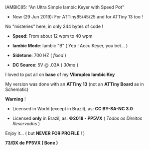IAMBIC85: "An Ultra Simple Iambic Keyer with Speed Pot"

* Now (29 Jun 2019): For ATTiny85/45/25 and for ATTiny 13 too !

No "misteries" here, in only 244 bytes of code !

* **Speed**: From about 12 wpm to 40 wpm

* **Iambic Mode**: Iambic "B" ( Yep ! Accu Keyer, you bet... )

* **Sidetone**: 700 HZ ( _fixed_ )

* **DC Source**: 5V @ .03A ( _30ma_ )

I loved to put all on **base** of my **Vibroplex Iambic Key**

My version was done with an **ATTiny 13** (not an **ATTiny Board** as in Schematic)

**Warning** !

* Licensed in World (except in Brazil), as: **CC BY-SA-NC 3.0**

* Licensed **only** in Brazil, as: **©2018 - PP5VX** ( _Todos os Direitos Reservados_ )

Enjoy it... ( but **NEVER FOR PROFILE** ! )

**73/DX de PP5VX ( Bone )**
